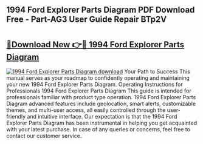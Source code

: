 ## 1994 Ford Explorer Parts Diagram PDF Download Free - Part-AG3 User Guide Repair BTp2V

# <h2><a href="http://dfs0x4.blite.top/?on=1994+Ford+Explorer+Parts+Diagram">🔗Download New 👉🔴 1994 Ford Explorer Parts Diagram</a></h2>

[![1994 Ford Explorer Parts Diagram download](https://i.imgur.com/lujVjoI.png)](http://dfs0x4.blite.top/?on=1994+Ford+Explorer+Parts+Diagram)
Your Path to Success This manual serves as your roadmap to confidently operating and maintaining your new 1994 Ford Explorer Parts Diagram. Operating Instructions for Professionals 1994 Ford Explorer Parts Diagram This guide is intended for professionals familiar with product type operation. 1994 Ford Explorer Parts Diagram advanced features include geolocation, smart alerts, customizable themes, and multi-user access, all easily controlled through the user-friendly and intuitive interface. Our expectation is that the 1994 Ford Explorer Parts Diagram has been instrumental in helping you get acquainted with your latest purchase. In case of any queries or concerns, feel free to contact our customer service.
